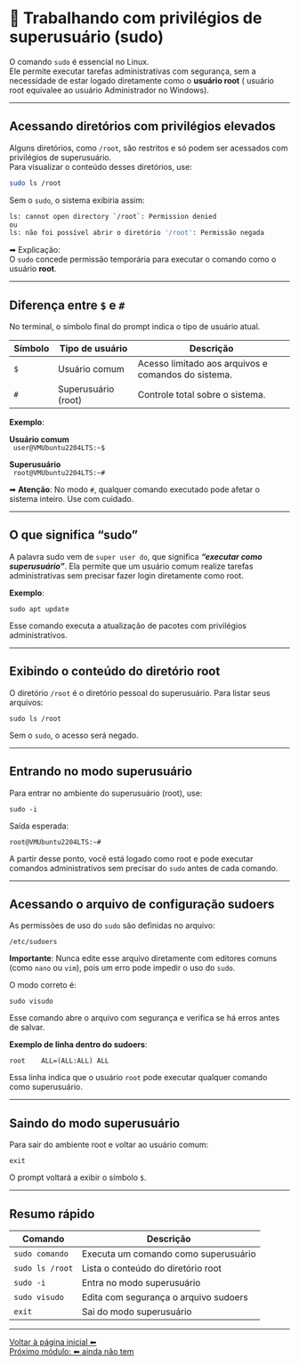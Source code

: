 # 🔐 Trabalhando com privilégios de superusuário (sudo)  

O comando `sudo` é essencial no Linux.  
Ele permite executar tarefas administrativas com segurança, sem a necessidade de estar logado diretamente como o **usuário root** ( usuário root equivalee ao usuário Administrador no Windows).

---  


## Acessando diretórios com privilégios elevados

Alguns diretórios, como `/root`, são restritos e só podem ser acessados com privilégios de superusuário.  
Para visualizar o conteúdo desses diretórios, use:

```bash
sudo ls /root
```  

Sem o `sudo`, o sistema exibiria assim:
```bash
ls: cannot open directory `/root`: Permission denied  
ou  
ls: não foi possível abrir o diretório '/root': Permissão negada   

```

➡ Explicação:  
O `sudo` concede permissão temporária para executar o comando como o usuário **root**.  

---  


## Diferença entre `$` e `#`  

No terminal, o símbolo final do prompt indica o tipo de usuário atual.

| Símbolo | Tipo de usuário | Descrição |  
|---------|-----------------|-----------|  
| `$` | Usuário comum | Acesso limitado aos arquivos e comandos do sistema. |  
| `#` | Superusuário (root) | Controle total sobre o sistema. |  

**Exemplo**:  

**Usuário comum**  
` user@VMUbuntu2204LTS:~$`  

**Superusuário**  
` root@VMUbuntu2204LTS:~#`  

➡ **Atenção**:
No modo `#`, qualquer comando executado pode afetar o sistema inteiro. Use com cuidado.

---  


## O que significa “sudo”

A palavra sudo vem de `super user do`, que significa **_“executar como superusuário”_**.
Ela permite que um usuário comum realize tarefas administrativas sem precisar fazer login diretamente como root.  

**Exemplo**:  

`sudo apt update`  


Esse comando executa a atualização de pacotes com privilégios administrativos.  

---  


## Exibindo o conteúdo do diretório root

O diretório `/root` é o diretório pessoal do superusuário.
Para listar seus arquivos:

`sudo ls /root`

Sem o `sudo`, o acesso será negado.  

---  


## Entrando no modo superusuário

Para entrar no ambiente do superusuário (root), use:  

`sudo -i`  

Saída esperada:  

`root@VMUbuntu2204LTS:~#`  

A partir desse ponto, você está logado como root e pode executar comandos administrativos sem precisar do `sudo` antes de cada comando.  

---  


## Acessando o arquivo de configuração sudoers  

As permissões de uso do `sudo` são definidas no arquivo:  

`/etc/sudoers`  


**Importante**:
Nunca edite esse arquivo diretamente com editores comuns (como `nano` ou `vim`), pois um erro pode impedir o uso do `sudo`.  

O modo correto é:  

`sudo visudo` 


Esse comando abre o arquivo com segurança e verifica se há erros antes de salvar.  

**Exemplo de linha dentro do sudoers**:  

`root    ALL=(ALL:ALL) ALL`  

Essa linha indica que o usuário `root` pode executar qualquer comando como superusuário.  

---  


## Saindo do modo superusuário  

Para sair do ambiente root e voltar ao usuário comum:  

`exit`  

O prompt voltará a exibir o símbolo `$`.  

---  

## Resumo rápido  
| Comando | Descrição |  
|---------|-----------|  
| `sudo comando` | Executa um comando como superusuário |  
| `sudo ls /root` |	Lista o conteúdo do diretório root |
| `sudo -i` | Entra no modo superusuário |  
| `sudo visudo` | Edita com segurança o arquivo sudoers |  
| `exit` | Sai do modo superusuário |  

---

[Voltar à página inicial ⬅ ](/README.md)  
[Próximo módulo: ⬅ ainda não tem]() 